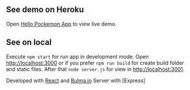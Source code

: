 ## See demo on Heroku

Open [Hello Pockemon App](https://hello-pokemon-app.herokuapp.com/) to view live demo. 

## See on local

Execute `npm start` for run app in development mode. Open [http://localhost:3000](http://localhost:3000) or if you prefer `npm run build` for create build folder and static files. After that `node server.js` for view in [http://localhost:3001](http://localhost:3001).

Developed with [React](https://es.reactjs.org/) and [Bulma.io](https://bulma.io/)
Server with [Express]